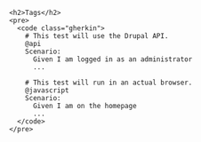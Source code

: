 
          <h2>Tags</h2>
          <pre>
            <code class="gherkin">
              # This test will use the Drupal API.
              @api
              Scenario:
                Given I am logged in as an administrator
                ...

              # This test will run in an actual browser.
              @javascript
              Scenario:
                Given I am on the homepage
                ...
            </code>
          </pre>
        